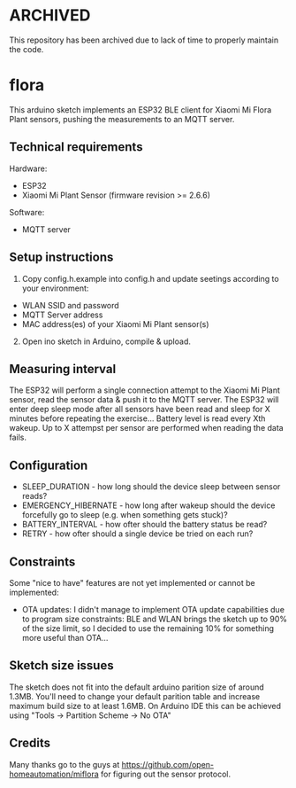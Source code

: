 # ARCHIVED 

This repository has been archived due to lack of time to properly maintain the code.

# flora

This arduino sketch implements an ESP32 BLE client for Xiaomi Mi Flora Plant sensors, pushing the measurements to an MQTT server.

## Technical requirements

Hardware:
- ESP32
- Xiaomi Mi Plant Sensor (firmware revision >= 2.6.6)

Software:
- MQTT server

## Setup instructions

1) Copy config.h.example into config.h and update seetings according to your environment:
- WLAN SSID and password
- MQTT Server address
- MAC address(es) of your Xiaomi Mi Plant sensor(s)

2) Open ino sketch in Arduino, compile & upload. 

## Measuring interval

The ESP32 will perform a single connection attempt to the Xiaomi Mi Plant sensor, read the sensor data & push it to the MQTT server. The ESP32 will enter deep sleep mode after all sensors have been read and sleep for X minutes before repeating the exercise...
Battery level is read every Xth wakeup.
Up to X attempst per sensor are performed when reading the data fails.

## Configuration

- SLEEP_DURATION - how long should the device sleep between sensor reads?
- EMERGENCY_HIBERNATE - how long after wakeup should the device forcefully go to sleep (e.g. when something gets stuck)?
- BATTERY_INTERVAL - how ofter should the battery status be read?
- RETRY - how ofter should a single device be tried on each run?

## Constraints

Some "nice to have" features are not yet implemented or cannot be implemented:
  - OTA updates: I didn't manage to implement OTA update capabilities due to program size constraints: BLE and WLAN brings the sketch up to 90% of the size limit, so I decided to use the remaining 10% for something more useful than OTA...

## Sketch size issues

The sketch does not fit into the default arduino parition size of around 1.3MB. You'll need to change your default parition table and increase maximum build size to at least 1.6MB.
On Arduino IDE this can be achieved using "Tools -> Partition Scheme -> No OTA"

## Credits

Many thanks go to the guys at https://github.com/open-homeautomation/miflora for figuring out the sensor protocol.
